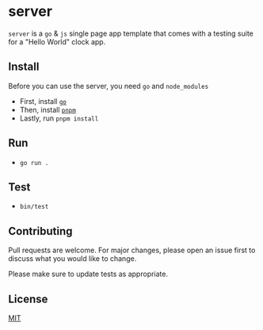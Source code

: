# server

`server` is a `go` & `js` single page app template that comes with a testing suite for a "Hello World" clock app.

## Install
Before you can use the server, you need `go` and `node_modules`
- First, install [`go`](https://go.dev/doc/install)
- Then, install [`pnpm`](https://pnpm.io/installation)
- Lastly, run `pnpm install`

## Run 
- `go run .`

## Test
- `bin/test`

## Contributing

Pull requests are welcome. For major changes, please open an issue first
to discuss what you would like to change.

Please make sure to update tests as appropriate.

## License

[MIT](https://choosealicense.com/licenses/mit/)
